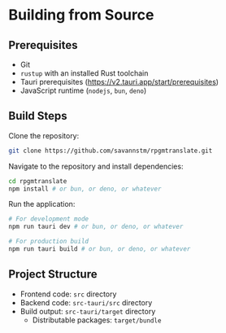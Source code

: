 # Building from Source

## Prerequisites

- Git
- `rustup` with an installed Rust toolchain
- Tauri prerequisites (<https://v2.tauri.app/start/prerequisites>)
- JavaScript runtime (`nodejs`, `bun`, `deno`)

## Build Steps

Clone the repository:

```bash
git clone https://github.com/savannstm/rpgmtranslate.git
```

Navigate to the repository and install dependencies:

```bash
cd rpgmtranslate
npm install # or bun, or deno, or whatever
```

Run the application:

```bash
# For development mode
npm run tauri dev # or bun, or deno, or whatever

# For production build
npm run tauri build # or bun, or deno, or whatever
```

## Project Structure

- Frontend code: `src` directory
- Backend code: `src-tauri/src` directory
- Build output: `src-tauri/target` directory
    - Distributable packages: `target/bundle`
